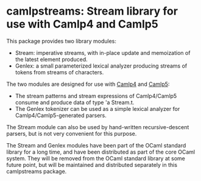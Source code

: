 # camlpstreams: Stream library for use with Camlp4 and Camlp5

This package provides two library modules:
- Stream: imperative streams, with in-place update and memoization of the latest element produced.
- Genlex: a small parameterized lexical analyzer producing streams of tokens from streams of characters.

The two modules are designed for use with [Camlp4](https://github.com/camlp4/camlp4/) and [Camlp5](https://github.com/camlp5/camlp5):
- The stream patterns and stream expressions of Camlp4/Camlp5 consume and produce data of type 'a Stream.t.
- The Genlex tokenizer can be used as a simple lexical analyzer for Camlp4/Camlp5-generated parsers.

The Stream module can also be used by hand-written recursive-descent parsers, but is not very convenient for this purpose.

The Stream and Genlex modules have been part of the OCaml standard library for a long time, and have been distributed as part of the core OCaml system. They will be removed from the OCaml standard library at some future point, but will be maintained and distributed separately in this camlpstreams package.
